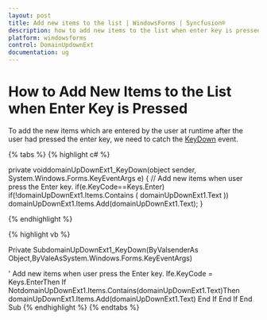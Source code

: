 ```yaml
---
layout: post
title: Add new items to the list | WindowsForms | Syncfusion®
description: how to add new items to the list when enter key is pressed
platform: windowsforms
control: DomainUpdownExt 
documentation: ug
---
```

# How to Add New Items to the List when Enter Key is Pressed

To add the new items which are entered by the user at runtime after the user had pressed the enter key, we need to catch the [KeyDown](https://docs.microsoft.com/en-us/dotnet/api/system.windows.forms.control.keydown?redirectedfrom=MSDN&view=netframework-4.7.2) event.

{% tabs %}
{% highlight c# %}

private voiddomainUpDownExt1_KeyDown(object sender, System.Windows.Forms.KeyEventArgs e)
{
// Add new items when user press the Enter key.
    if(e.KeyCode==Keys.Enter)
    if(!domainUpDownExt1.Items.Contains ( domainUpDownExt1.Text )) domainUpDownExt1.Items.Add(domainUpDownExt1.Text);
}

{% endhighlight  %}

{% highlight vb %}

Private SubdomainUpDownExt1_KeyDown(ByValsenderAs Object,ByValeAsSystem.Windows.Forms.KeyEventArgs)

' Add new items when user press the Enter key.
Ife.KeyCode = Keys.EnterThen
If NotdomainUpDownExt1.Items.Contains(domainUpDownExt1.Text)Then
domainUpDownExt1.Items.Add(domainUpDownExt1.Text)
End If
End If
End Sub
{% endhighlight  %}
{% endtabs %}
